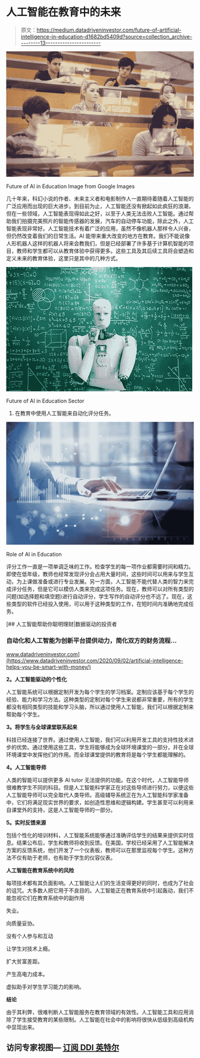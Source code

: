 # 人工智能在教育中的未来

> 原文：<https://medium.datadriveninvestor.com/future-of-artificial-intelligence-in-education-d1682bd5409d?source=collection_archive---------13----------------------->

![](img/9c1181750885c97cca5c607933372e00.png)

Future of AI in Education Image from Google Images

几十年来，科幻小说的作者、未来主义者和电影制作人一直期待着随着人工智能的广泛应用而出现的巨大进步。到目前为止，人工智能还没有掀起如此疯狂的浪潮，但在一些领域，人工智能表现得如此之好，以至于人类无法击败人工智能。通过帮助我们拍摄完美照片的智能传感器的发展，汽车的自动停车功能，除此之外，人工智能表现非常好。人工智能技术有着广泛的应用，虽然不像机器人那样令人兴奋，但仍然改变着我们的日常生活。AI 能带来重大改变的地方在教育。我们不能说像人形机器人这样的机器人将来会教我们，但是已经部署了许多基于计算机智能的项目，教师和学生都可以从教育体验中获得更多。这些工具及其后续工具将会塑造和定义未来的教育体验，这里只是其中的几种方式。

![](img/254f1807e8e76ca045c5e5f4f8da4b2d.png)

Future of AI in Education Sector

1.  在教育中使用人工智能来自动化评分任务。

![](img/98720d025d31d696799f73093aff62db.png)

Role of AI in Education

评分工作一直是一项单调乏味的工作。检查学生的每一项作业都需要时间和精力。即使在低年级，教师也经常发现评分会占用大量时间，这些时间可以用来与学生互动，为上课做准备或进行专业发展。另一方面，人工智能不能代替人类的智力来完成评分任务，但是它可以模仿人类来完成这项任务。现在，教师可以对所有类型的问题(如选择题和填空题)进行自动评分，学生写作的自动评分也不远了。现在，这些类型的软件已经投入使用，可以用于这种类型的工作，在短时间内准确地完成任务。

[](https://www.datadriveninvestor.com/2020/09/02/artificial-intelligence-helps-you-be-smart-with-money/) [## 人工智能帮助你聪明理财|数据驱动的投资者

### 自动化和人工智能为创新平台提供动力，简化双方的财务流程…

www.datadriveninvestor.com](https://www.datadriveninvestor.com/2020/09/02/artificial-intelligence-helps-you-be-smart-with-money/) 

**2。人工智能驱动的个性化**

人工智能系统可以根据定制开发为每个学生的学习档案。定制应该基于每个学生的经验、能力和学习方法。这种类型的定制对每个学生来说都非常重要，所有的学生都没有相同类型的技能和学习头脑，所以通过使用人工智能，我们可以根据定制来帮助每个学生。

**3。将学生与全球课堂联系起来**

科技已经连接了世界。通过使用人工智能，我们可以利用开发工具的支持性技术进步的优势。通过使用这些工具，学生将能够成为全球环境课堂的一部分，并在全球环境课堂中发挥他们的作用。而全球课堂提供的教育将是每个学生都能理解的。

**4。人工智能导师**

人类的智能可以提供更多 AI tutor 无法提供的功能。在这个时代，人工智能导师很难教学生不同的科目。但是人工智能科学家正在对这些导师进行努力，以便这些人工智能导师可以完全取代人类导师。高级辅导系统正在为人工智能科学家准备中，它们将满足现实世界的要求，如创造性思维和逻辑构建。学生甚至可以利用来自课堂外的支持，这是人工智能导师的一部分。

**5。实时反馈来源**

包括个性化的培训材料，人工智能系统能够通过准确评估学生的结果来提供实时信息。结果公布后，学生和教师将收到反馈。在美国，学校已经采用了人工智能解决方案的反馈系统，他们开发了一个仪表板，教师可以在那里监视每个学生。这种方法不仅有助于老师，也有助于学生的仪容仪表。

**人工智能在教育系统中的风险**

每项技术都有其负面影响。人工智能让人们的生活变得更好的同时，也成为了社会的诅咒。大多数人把它用于不良目的。人工智能正在教育系统中引起轰动，我们不能忽视它们在教育系统中的副作用

失业。

向质量妥协。

没有个人参与和互动

让学生对技术上瘾。

扩大贫富差距。

产生高电力成本。

虚拟助手对学生学习能力的影响。

**结论**

由于其利弊，很难判断人工智能服务在教育领域的有效性。人工智能工具和应用消除了学生接受教育的某些限制。人工智能在社会中的影响将很快从低级到高级机构中显现出来。

## 访问专家视图— [订阅 DDI 英特尔](https://datadriveninvestor.com/ddi-intel)